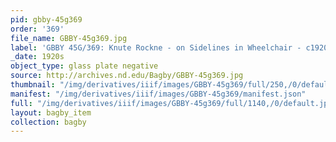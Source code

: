 ```yaml
---
pid: gbby-45g369
order: '369'
file_name: GBBY-45g369.jpg
label: 'GBBY 45G/369: Knute Rockne - on Sidelines in Wheelchair - c1920s'
_date: 1920s
object_type: glass plate negative
source: http://archives.nd.edu/Bagby/GBBY-45g369.jpg
thumbnail: "/img/derivatives/iiif/images/GBBY-45g369/full/250,/0/default.jpg"
manifest: "/img/derivatives/iiif/images/GBBY-45g369/manifest.json"
full: "/img/derivatives/iiif/images/GBBY-45g369/full/1140,/0/default.jpg"
layout: bagby_item
collection: bagby
---
```

